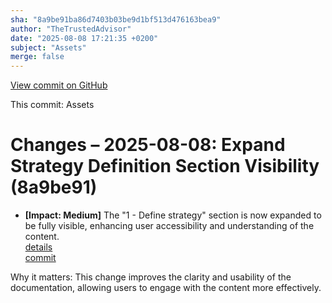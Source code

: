 ```yaml
---
sha: "8a9be91ba86d7403b03be9d1bf513d476163bea9"
author: "TheTrustedAdvisor"
date: "2025-08-08 17:21:35 +0200"
subject: "Assets"
merge: false
---
```


[View commit on GitHub](https://github.com/TheTrustedAdvisor/FabricAdoptionFramework/commit/8a9be91ba86d7403b03be9d1bf513d476163bea9)

This commit: Assets

# Changes – 2025-08-08: Expand Strategy Definition Section Visibility (8a9be91)

- **[Impact: Medium]** The "1 - Define strategy" section is now expanded to be fully visible, enhancing user accessibility and understanding of the content.  
   [details](/docs/about/changes/2025-08-08-assets)  
   [commit](https://github.com/TheTrustedAdvisor/FabricAdoptionFramework/commit/8a9be91ba86d7403b03be9d1bf513d476163bea9)

Why it matters: This change improves the clarity and usability of the documentation, allowing users to engage with the content more effectively.
